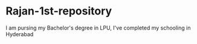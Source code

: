 # Rajan-1st-repository
I am pursing my Bachelor's degree in LPU, I've completed my schooling in Hyderabad
